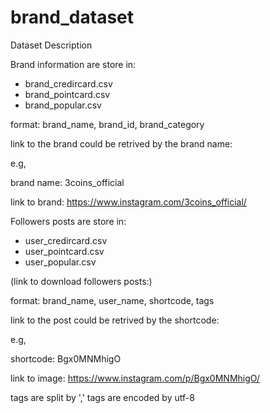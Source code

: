 # brand_dataset

Dataset Description

Brand information are store in:
  - brand_credircard.csv
  - brand_pointcard.csv
  - brand_popular.csv
  
  format: brand_name, brand_id, brand_category
  
  link to the brand could be retrived by the brand name:
  
  e.g,
  
  brand name: 3coins_official
  
  link to brand: https://www.instagram.com/3coins_official/



Followers posts are store in:
  - user_credircard.csv
  - user_pointcard.csv
  - user_popular.csv
  
  (link to download followers posts:)

  format:
  brand_name, user_name, shortcode, tags
  
  link to the post could be retrived by the shortcode:
  
  e.g,
  
  shortcode: Bgx0MNMhigO
  
  link to image: https://www.instagram.com/p/Bgx0MNMhigO/
  
  tags are split by ',' tags are encoded by utf-8
